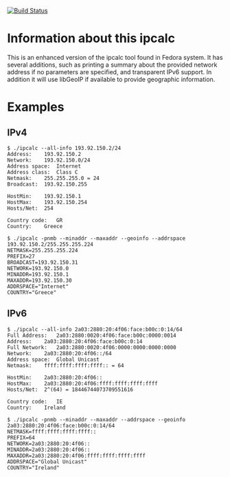 [![Build Status](https://travis-ci.org/nmav/ipcalc.svg?branch=master)](https://travis-ci.org/nmav/ipcalc)

Information about this ipcalc
=============================

This is an enhanced version of the ipcalc tool found in Fedora
system. It has several additions, such as printing a summary about
the provided network address if no parameters are specified, and
transparent IPv6 support. In addition it will use libGeoIP if available
to provide geographic information.


Examples
========

## IPv4

```
$ ./ipcalc --all-info 193.92.150.2/24
Address:	193.92.150.2
Network:	193.92.150.0/24
Address space:	Internet
Address class:	Class C
Netmask:	255.255.255.0 = 24
Broadcast:	193.92.150.255

HostMin:	193.92.150.1
HostMax:	193.92.150.254
Hosts/Net:	254

Country code:	GR
Country:	Greece
```

```
$ ./ipcalc -pnmb --minaddr --maxaddr --geoinfo --addrspace 193.92.150.2/255.255.255.224
NETMASK=255.255.255.224
PREFIX=27
BROADCAST=193.92.150.31
NETWORK=193.92.150.0
MINADDR=193.92.150.1
MAXADDR=193.92.150.30
ADDRSPACE="Internet"
COUNTRY="Greece"
```

## IPv6

```
$ ./ipcalc --all-info 2a03:2880:20:4f06:face:b00c:0:14/64
Full Address:	2a03:2880:0020:4f06:face:b00c:0000:0014
Address:	2a03:2880:20:4f06:face:b00c:0:14
Full Network:	2a03:2880:0020:4f06:0000:0000:0000:0000
Network:	2a03:2880:20:4f06::/64
Address space:	Global Unicast
Netmask:	ffff:ffff:ffff:ffff:: = 64

HostMin:	2a03:2880:20:4f06::
HostMax:	2a03:2880:20:4f06:ffff:ffff:ffff:ffff
Hosts/Net:	2^(64) = 18446744073709551616

Country code:	IE
Country:	Ireland
```

```
$ ./ipcalc -pnmb --minaddr --maxaddr --addrspace --geoinfo 2a03:2880:20:4f06:face:b00c:0:14/64
NETMASK=ffff:ffff:ffff:ffff::
PREFIX=64
NETWORK=2a03:2880:20:4f06::
MINADDR=2a03:2880:20:4f06::
MAXADDR=2a03:2880:20:4f06:ffff:ffff:ffff:ffff
ADDRSPACE="Global Unicast"
COUNTRY="Ireland"
```
